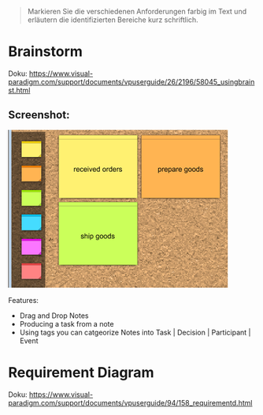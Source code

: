 > Markieren Sie die
> verschiedenen Anforderungen farbig im Text und erläutern die identifizierten Bereiche kurz
> schriftlich.


# Brainstorm

Doku: https://www.visual-paradigm.com/support/documents/vpuserguide/26/2196/58045_usingbrainst.html

## Screenshot:

![alt](brainstorm_sample_16951.png)

Features:
- Drag and Drop Notes
- Producing a task from a note
- Using tags you can catgeorize Notes into Task | Decision | Participant | Event


# Requirement Diagram

Doku: https://www.visual-paradigm.com/support/documents/vpuserguide/94/158_requirementd.html